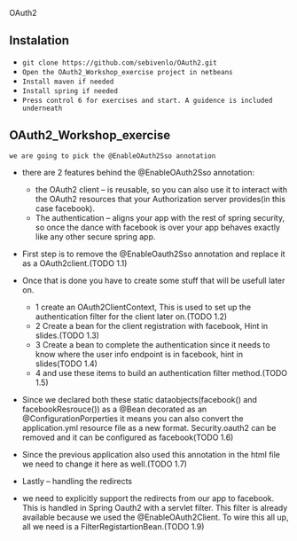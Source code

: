 OAuth2
## Instalation
- `git clone https://github.com/sebivenlo/OAuth2.git`
- `Open the OAuth2_Workshop_exercise project in netbeans`
- `Install maven if needed`
- `Install spring if needed`
- `Press control 6 for exercises and start. A guidence is included underneath`

## OAuth2_Workshop_exercise
```
we are going to pick the @EnableOAuth2Sso annotation
```
- there are 2 features behind the @EnableOAuth2Sso annotation:
	- the OAuth2 client – is reusable, so you can also use it to interact with the OAuth2 resources that your Authorization server provides(in this case facebook).
	- The authentication – aligns your app with the rest of spring security, so once the dance with facebook is over your app behaves exactly like any other secure spring app.
	
- First step is to remove the @EnableOauth2Sso annotation and replace it as a OAuth2client.(TODO 1.1)

- Once that is done you have to create some stuff that will be usefull later on.
	- 1 create an OAuth2ClientContext, This is used to set up the authentication filter for the client later on.(TODO 1.2)
	- 2 Create a bean for the client registration with facebook, Hint in slides.(TODO 1.3)
	- 3 Create a bean to complete the authentication since it needs to know where the user info endpoint is in facebook, hint in slides(TODO 1.4)
	- 4 and use these items to build an authentication filter method.(TODO 1.5)

- Since we declared both these static dataobjects(facebook() and facebookResrouce()) as a @Bean decorated as an @ConfigurationPorperties it means you can also convert the application.yml resource file as a new format. Security.oauth2 can be removed and it can be configured as facebook(TODO 1.6)

- Since the previous application also used this annotation in the html file we need to change it here as well.(TODO 1.7)

- Lastly – handling the redirects
- we need to explicitly support the redirects from our app to facebook. This is handled in Spring Oauth2 with a servlet filter. This filter is already available because we used the @EnableOAuth2Client. To wire this all up, all we need is a FilterRegistartionBean.(TODO 1.9)
